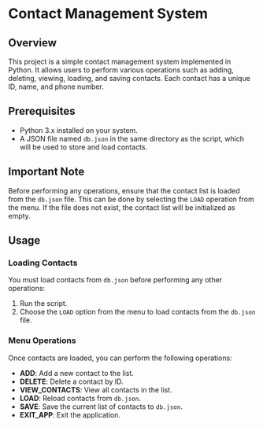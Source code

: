 # Contact Management System

## Overview

This project is a simple contact management system implemented in Python. It allows users to perform various operations such as adding, deleting, viewing, loading, and saving contacts. Each contact has a unique ID, name, and phone number.

## Prerequisites

- Python 3.x installed on your system.
- A JSON file named `db.json` in the same directory as the script, which will be used to store and load contacts.

## Important Note

Before performing any operations, ensure that the contact list is loaded from the `db.json` file. This can be done by selecting the `LOAD` operation from the menu. If the file does not exist, the contact list will be initialized as empty.

## Usage

### Loading Contacts

You must load contacts from `db.json` before performing any other operations:

1. Run the script.
2. Choose the `LOAD` option from the menu to load contacts from the `db.json` file.

### Menu Operations

Once contacts are loaded, you can perform the following operations:

- **ADD**: Add a new contact to the list.
- **DELETE**: Delete a contact by ID.
- **VIEW_CONTACTS**: View all contacts in the list.
- **LOAD**: Reload contacts from `db.json`.
- **SAVE**: Save the current list of contacts to `db.json`.
- **EXIT_APP**: Exit the application.